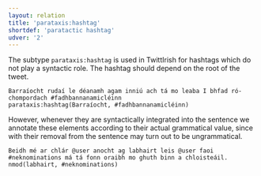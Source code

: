 ```yaml
---
layout: relation
title: 'parataxis:hashtag'
shortdef: 'paratactic hashtag'
udver: '2'
---
```


The subtype `parataxis:hashtag` is used in TwittIrish for hashtags which do not play a syntactic role. The hashtag should depend on the root of the tweet.
~~~ sdparse
Barraíocht rudaí le déanamh agam inniú ach tá mo leaba I bhfad ró-chompordach #fadhbannanamicléinn
parataxis:hashtag(Barraíocht, #fadhbannanamicléinn) 
~~~

However, whenever they are syntactically integrated into the sentence we annotate these elements according to their actual grammatical value, since with their removal from the sentence may turn out to be ungrammatical.
~~~ sdparse
Beidh mé ar chlár @user anocht ag labhairt leis @user faoi #neknominations má tá fonn oraibh mo ghuth binn a chloisteáil.
nmod(labhairt, #neknominations)
~~~
<!-- Interlanguage links updated St lis 3 20:59:08 CET 2021 -->
